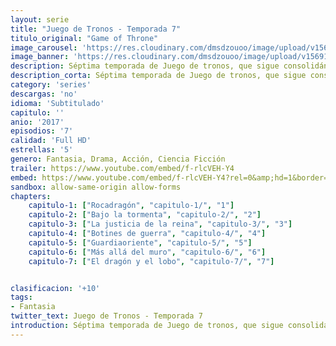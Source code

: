 ```yaml
---
layout: serie
title: "Juego de Tronos - Temporada 7"
titulo_original: "Game of Throne"
image_carousel: 'https://res.cloudinary.com/dmsdzouoo/image/upload/v1569176891/juego7-min_a8utcx.jpg'
image_banner: 'https://res.cloudinary.com/dmsdzouoo/image/upload/v1569176893/cq5dam.web_.1200.675-678x381-min_lniy1l.jpg'
description: Séptima temporada de Juego de tronos, que sigue consolidándose como el mayor fenómeno fan de la televisión actual tras siete años en emisión. Lo que antes flotaba en el aire como una amenaza, está a un paso de ser un hecho inevitable. Sólo hay una guerra que importa, la gran guerra. Y ya está aquí. Este es el principio del final. Respaldada por sus tres dragones y un enorme ejército de fieles dothrakis, Daenerys Targaryen por fin cruza el Mar Angosto hacia Poniente en compañía de Tyrion y Varys con el objetivo de recuperar lo que es suyo por derecho, pero las consecuencias de su llegada podrían ser impredecibles. Mientras tanto, Cersei Lannister impone su mandato en los Siete Reinos desde el Trono de Hierro, ajena a las conspiraciones de los Martell y los Tyrell, aún sedientos de venganza. Tras el anuncio del invierno con la llegada del cuervo blanco de Antigua, Jon y Sansa permanecen alerta en el Norte, conscientes de la amenaza que se aproxima más allá del Muro y quizá los únicos capaces de movilizar Poniente para oponer resistencia al ejército del Rey de la Noche
description_corta: Séptima temporada de Juego de tronos, que sigue consolidándose como el mayor fenómeno fan de la televisión actual tras siete años en emisión. Lo que antes flotaba en el aire como una amenaza, está a un paso de ser un hecho inevitable. Sólo hay una guerra que importa, la gran guerra. Y ya
category: 'series'
descargas: 'no'
idioma: 'Subtitulado'
capitulo: ''
anio: '2017'
episodios: '7'
calidad: 'Full HD'
estrellas: '5'
genero: Fantasia, Drama, Acción, Ciencia Ficción
trailer: https://www.youtube.com/embed/f-rlcVEH-Y4
embed: https://www.youtube.com/embed/f-rlcVEH-Y4?rel=0&amp;hd=1&border=0&wmode=opaque&enablejsapi=1&modestbranding=1&controls=1&showinfo=1
sandbox: allow-same-origin allow-forms 
chapters:
    capitulo-1: ["Rocadragón", "capitulo-1/", "1"]
    capitulo-2: ["Bajo la tormenta", "capitulo-2/", "2"]
    capitulo-3: ["La justicia de la reina", "capitulo-3/", "3"]
    capitulo-4: ["Botines de guerra", "capitulo-4/", "4"]
    capitulo-5: ["Guardiaoriente", "capitulo-5/", "5"]
    capitulo-6: ["Más allá del muro", "capitulo-6/", "6"]
    capitulo-7: ["El dragón y el lobo", "capitulo-7/", "7"]


clasificacion: '+10'
tags:
- Fantasia
twitter_text: Juego de Tronos - Temporada 7
introduction: Séptima temporada de Juego de tronos, que sigue consolidándose como el mayor fenómeno fan de la televisión actual tras siete años en emisión. Lo que antes flotaba en el aire como una amenaza, está a un paso de ser un hecho inevitable. Sólo hay una guerra que importa, la gran guerra. Y ya
---
```












